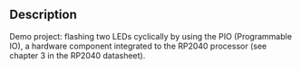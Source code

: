 ## Description

Demo project: flashing two LEDs cyclically by using the PIO (Programmable IO), a hardware component integrated to the RP2040 processor (see chapter 3 in the RP2040 datasheet).
